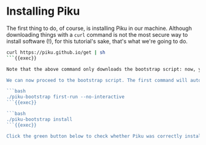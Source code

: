 # Installing Piku

The first thing to do, of course, is installing Piku in our machine.
Although downloading things with a `curl` command is not the most secure way to install software (!), for this tutorial's sake, that's what we're going to do.

```bash
curl https://piku.github.io/get | sh
```{{exec}}

Note that the above command only downloads the bootstrap script: now, you'll need to actually run it.

We can now proceed to the bootstrap script. The first command will automatically install the required dependencies, while the second one runs an Ansible playbook which creates a `piku` user in the machine (required for Piku to work), checks for SSH, and sets up Piku.

```bash
./piku-bootstrap first-run --no-interactive
```{{exec}}

```bash
./piku-bootstrap install
```{{exec}}

Click the green button below to check whether Piku was correctly installed!
